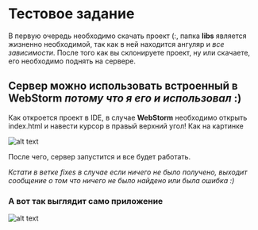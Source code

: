 # Тестовое задание

В первую очередь необходимо скачать проект (:, папка **libs** является жизненно необходимой, так как в ней находится ангуляр и _все зависимости_.
После того как вы склонируете проект, ну или скачаете, его необходимо поднять на сервере.

## Сервер можно использовать встроенный в **WebStorm** _потому что я его и использовал_ :)

Как откроется проект в IDE, в случае **WebStorm** необходимо открыть index.html и навести курсор в правый верхний угол! Как на картинке

![alt text](https://i.ibb.co/KbdN4t1/lmao.png)

После чего, сервер запустится и все будет работать.

_Кстати в ветке fixes в случае если ничего не было получено, выходит сообщение о том что ничего не было найдено или была ошибка :)_ 

### А вот так выглядит само приложение

![alt text](https://i.ibb.co/GvykJNM/lmao.png)
